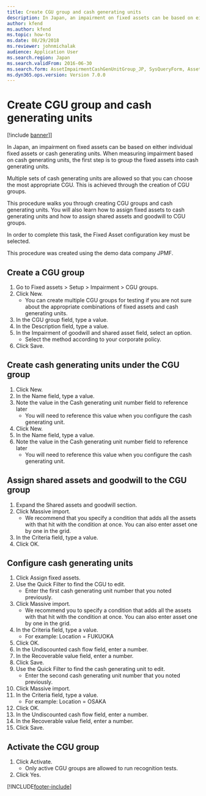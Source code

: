 ```yaml
---
title: Create CGU group and cash generating units
description: In Japan, an impairment on fixed assets can be based on either individual fixed assets or cash generating units. Learn about creating a CGU group.
author: kfend
ms.author: kfend
ms.topic: how-to
ms.date: 08/29/2018
ms.reviewer: johnmichalak
audience: Application User
ms.search.region: Japan
ms.search.validFrom: 2016-06-30
ms.search.form: AssetImpairmentCashGenUnitGroup_JP, SysQueryForm, AssetImpairmentCashGenUnit_JP
ms.dyn365.ops.version: Version 7.0.0
---
```


# Create CGU group and cash generating units

[!include [banner](../../includes/banner.md)]]

In Japan, an impairment on fixed assets can be based on either individual fixed assets or cash generating units. When measuring impairment based on cash generating units, the first step is to group the fixed assets into cash generating units. 



Multiple sets of cash generating units are allowed so that you can choose the most appropriate CGU. This is achieved through the creation of CGU groups. 



This procedure walks you through creating CGU groups and cash generating units. You will also learn how to assign fixed assets to cash generating units and how to assign shared assets and goodwill to CGU groups. 



In order to complete this task, the Fixed Asset configuration key must be selected.



This procedure was created using the demo data company JPMF.


## Create a CGU group
1. Go to Fixed assets > Setup > Impairment > CGU groups.
2. Click New.
    * You can create multiple CGU groups for testing if you are not sure about the appropriate combinations of fixed assets and cash generating units.  
3. In the CGU group field, type a value.
4. In the Description field, type a value.
5. In the Impairment of goodwill and shared asset field, select an option.
    * Select the method according to your corporate policy.  
6. Click Save.

## Create cash generating units under the CGU group
1. Click New.
2. In the Name field, type a value.
3. Note the value in the Cash generating unit number field to reference later
    * You will need to reference this value when you configure the cash generating unit.  
4. Click New.
5. In the Name field, type a value.
6. Note the value in the Cash generating unit number field to reference later
    * You will need to reference this value when you configure the cash generating unit.  

## Assign shared assets and goodwill to the CGU group
1. Expand the Shared assets and goodwill section.
2. Click Massive import.
    * We recommend that you specify a condition that adds all the assets with that hit with the condition at once.   You can also enter asset one by one in the grid.  
3. In the Criteria field, type a value.
4. Click OK.

## Configure cash generating units
1. Click Assign fixed assets.
2. Use the Quick Filter to find the CGU to edit.
    * Enter the first cash generating unit number that you noted previously.  
3. Click Massive import.
    * We recommend you to specify a condition that adds all the assets with that hit with the condition at once.   You can also enter asset one by one in the grid.  
4. In the Criteria field, type a value.
    * For example: Location = FUKUOKA  
5. Click OK.
6. In the Undiscounted cash flow field, enter a number.
7. In the Recoverable value field, enter a number.
8. Click Save.
9. Use the Quick Filter to find the cash generating unit to edit.
    * Enter the second cash generating unit number that you noted previously.  
10. Click Massive import.
11. In the Criteria field, type a value.
    * For example: Location = OSAKA  
12. Click OK.
13. In the Undiscounted cash flow field, enter a number.
14. In the Recoverable value field, enter a number.
15. Click Save.

## Activate the CGU group
1. Click Activate.
    * Only active CGU groups are allowed to run recognition tests.  
2. Click Yes.



[!INCLUDE[footer-include](../../../includes/footer-banner.md)]
